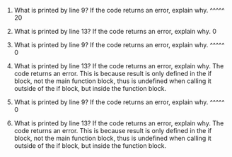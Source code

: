 1. What is printed by line 9? If the code returns an error, explain why. ^^^^^
20

2. What is printed by line 13? If the code returns an error, explain why. 
0

3. What is printed by line 9? If the code returns an error, explain why. ^^^^^
0

4. What is printed by line 13? If the code returns an error, explain why. 
The code returns an error. This is because result is only defined in the if block, not the main function block, thus is undefined when calling it outside of the if block, but inside the function block. 

5. What is printed by line 9? If the code returns an error, explain why. ^^^^^
0

6. What is printed by line 13? If the code returns an error, explain why. 
The code returns an error. This is because result is only defined in the if block, not the main function block, thus is undefined when calling it outside of the if block, but inside the function block. 
